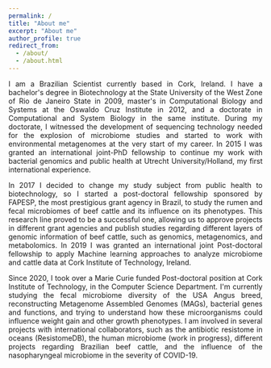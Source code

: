 ```yaml
---
permalink: /
title: "About me"
excerpt: "About me"
author_profile: true
redirect_from: 
  - /about/
  - /about.html
---
```


<p style="text-align: justify"> I am a Brazilian Scientist currently based in Cork, Ireland. I have a bachelor's degree in Biotechnology at the State University of the West Zone of Rio de Janeiro State in 2009, master's in Computational Biology and Systems at the Oswaldo Cruz Institute in 2012, and a doctorate in Computational and System Biology in the same institute. During my doctorate, I witnessed the development of sequencing technology needed for the explosion of microbiome studies and started to work with environmental metagenomes at the very start of my career. In 2015 I was granted an international joint-PhD fellowship to continue my work with bacterial genomics and public health at Utrecht University/Holland, my first international experience.</p>
<p style="text-align: justify">In 2017 I decided to change my study subject from public health to biotechnology, so I started a post-doctoral fellowship sponsored by FAPESP, the most prestigious grant agency in Brazil, to study the rumen and fecal microbiomes of beef cattle and its influence on its phenotypes. This research line proved to be a successful one, allowing us to approve projects in different grant agencies and publish studies regarding different layers of genomic information of beef cattle, such as genomics, metagenomics, and metabolomics. In 2019 I was granted an international joint Post-doctoral fellowship to apply Machine learning approaches to analyze microbiome and cattle data at Cork Institute of Technology, Ireland.</p>
<p style="text-align: justify">Since 2020, I took over a Marie Curie funded Post-doctoral position at Cork Institute of Technology, in the Computer Science Department. I'm currently studying the fecal microbiome diversity of the USA Angus breed, reconstructing Metagenome Assembled Genomes (MAGs), bacterial genes and functions, and trying to understand how these microorganisms could influence weight gain and other growth phenotypes. I am involved in several projects with international collaborators, such as the antibiotic resistome in oceans (ResistomeDB), the human microbiome (work in progress), different projects regarding Brazilian beef cattle, and the influence of the nasopharyngeal microbiome in the severity of COVID-19.</p>
